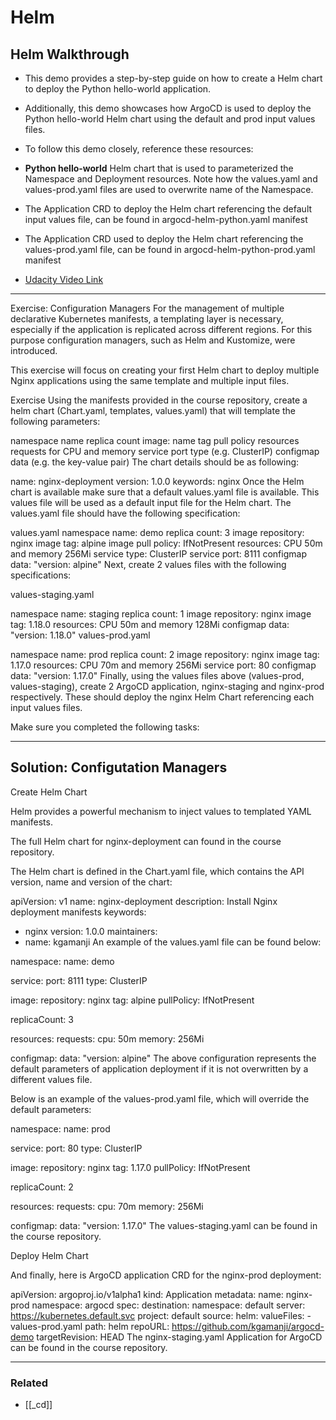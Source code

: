 # Helm

## Helm Walkthrough

- This demo provides a step-by-step guide on how to create a Helm chart to deploy the Python hello-world application.
- Additionally, this demo showcases how ArgoCD is used to deploy the Python hello-world Helm chart using the default and prod input values files.

- To follow this demo closely, reference these resources:

- **Python hello-world** Helm chart that is used to parameterized the Namespace and Deployment resources. Note how the values.yaml and values-prod.yaml files are used to overwrite name of the Namespace.
- The Application CRD to deploy the Helm chart referencing the default input values file, can be found in argocd-helm-python.yaml manifest
- The Application CRD used to deploy the Helm chart referencing the values-prod.yaml file, can be found in argocd-helm-python-prod.yaml manifest

- [Udacity Video Link](https://youtu.be/i1ZvdS7qdAI)

---

Exercise: Configuration Managers
For the management of multiple declarative Kubernetes manifests, a templating layer is necessary, especially if the application is replicated across different regions. For this purpose configuration managers, such as Helm and Kustomize, were introduced.

This exercise will focus on creating your first Helm chart to deploy multiple Nginx applications using the same template and multiple input files.

Exercise
Using the manifests provided in the course repository, create a helm chart (Chart.yaml, templates, values.yaml) that will template the following parameters:

namespace name
replica count
image:
name
tag
pull policy
resources
requests for CPU and memory
service
port
type (e.g. ClusterIP)
configmap data (e.g. the key-value pair)
The chart details should be as following:

name: nginx-deployment
version: 1.0.0
keywords: nginx
Once the Helm chart is available make sure that a default values.yaml file is available. This values file will be used as a default input file for the Helm chart. The values.yaml file should have the following specification:

values.yaml
namespace name: demo
replica count: 3
image repository: nginx
image tag: alpine
image pull policy: IfNotPresent
resources: CPU 50m and memory 256Mi
service type: ClusterIP
service port: 8111
configmap data: "version: alpine"
Next, create 2 values files with the following specifications:

values-staging.yaml

namespace name: staging
replica count: 1
image repository: nginx
image tag: 1.18.0
resources: CPU 50m and memory 128Mi
configmap data: "version: 1.18.0"
values-prod.yaml

namespace name: prod
replica count: 2
image repository: nginx
image tag: 1.17.0
resources: CPU 70m and memory 256Mi
service port: 80
configmap data: "version: 1.17.0"
Finally, using the values files above (values-prod, values-staging), create 2 ArgoCD application, nginx-staging and nginx-prod respectively. These should deploy the nginx Helm Chart referencing each input values files.

Make sure you completed the following tasks:

---

## Solution: Configutation Managers

Create Helm Chart

Helm provides a powerful mechanism to inject values to templated YAML manifests.

The full Helm chart for nginx-deployment can found in the course repository.

The Helm chart is defined in the Chart.yaml file, which contains the API version, name and version of the chart:

apiVersion: v1
name: nginx-deployment
description: Install Nginx deployment manifests
keywords:

- nginx
  version: 1.0.0
  maintainers:
- name: kgamanji
  An example of the values.yaml file can be found below:

namespace:
name: demo

service:
port: 8111
type: ClusterIP

image:
repository: nginx
tag: alpine
pullPolicy: IfNotPresent

replicaCount: 3

resources:
requests:
cpu: 50m
memory: 256Mi

configmap:
data: "version: alpine"
The above configuration represents the default parameters of application deployment if it is not overwritten by a different values file.

Below is an example of the values-prod.yaml file, which will override the default parameters:

namespace:
name: prod

service:
port: 80
type: ClusterIP

image:
repository: nginx
tag: 1.17.0
pullPolicy: IfNotPresent

replicaCount: 2

resources:
requests:
cpu: 70m
memory: 256Mi

configmap:
data: "version: 1.17.0"
The values-staging.yaml can be found in the course repository.

Deploy Helm Chart

And finally, here is ArgoCD application CRD for the nginx-prod deployment:

apiVersion: argoproj.io/v1alpha1
kind: Application
metadata:
name: nginx-prod
namespace: argocd
spec:
destination:
namespace: default
server: https://kubernetes.default.svc
project: default
source:
helm:
valueFiles: - values-prod.yaml
path: helm
repoURL: https://github.com/kgamanji/argocd-demo
targetRevision: HEAD
The nginx-staging.yaml Application for ArgoCD can be found in the course repository.

---

### Related

- [[_cd]]
